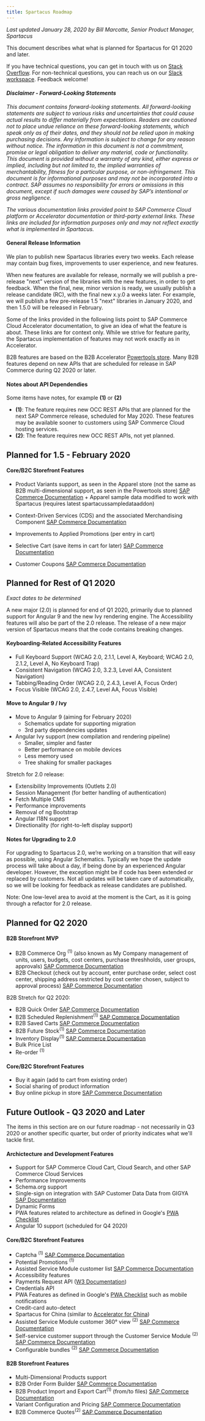 ```yaml
---
title: Spartacus Roadmap
---
```


*Last updated January 28, 2020 by Bill Marcotte, Senior Product Manager, Spartacus*

This document describes what what is planned for Spartacus for Q1 2020 and later.

If you have technical questions, you can get in touch with us on [Stack Overflow](https://stackoverflow.com/questions/tagged/spartacus-storefront). For non-technical questions, you can reach us on our [Slack workspace](https://join.slack.com/t/spartacus-storefront/shared_invite/enQtNDM1OTI3OTMwNjU5LTg1NGVjZmFkZjQzODc1MzFhMjc3OTZmMzIzYzg0YjMwODJiY2YxYjA5MTE5NjVmN2E5NjMxNjEzMGNlMDRjMjU). Feedback welcome!
  
#### *Disclaimer - Forward-Looking Statements*

*This document contains forward-looking statements. All forward-looking statements are subject to various risks and uncertainties that could cause actual results to differ materially from expectations. Readers are cautioned not to place undue reliance on these forward-looking statements, which speak only as of their dates, and they should not be relied upon in making purchasing decisions. Any information is subject to change for any reason without notice. The information in this document is not a commitment, promise or legal obligation to deliver any material, code or functionality.  This document is provided without a warranty of any kind, either express or implied, including but not limited to, the implied warranties of merchantability, fitness for a particular purpose, or non-infringement. This document is for informational purposes and may not be incorporated into a contract. SAP assumes no responsibility for errors or omissions in this document, except if such damages were caused by SAP’s intentional or gross negligence.*

*The various documentation links provided point to SAP Commerce Cloud platform or Accelerator documentation or third-party external links. These links are included for information purposes only and may not reflect exactly what is implemented in Spartacus.*
  
  
  
#### General Release Information

We plan to publish new Spartacus libraries every two weeks. Each release may contain bug fixes, improvements to user experience, and new features.

When new features are available for release, normally we will publish a pre-release "next" version of the libraries with the new features, in order to get feedback. When the final, new, minor version is ready, we usually publish a release candidate (RC), with the final new x.y.0 a  weeks later. For example, we will publish a few pre-release 1.5 "next" libraries in January 2020, and then 1.5.0 will be released in February.

Some of the links provided in the following lists point to SAP Commerce Cloud Accelerator documentation, to give an idea of what the feature is about. These links are for context only. While we strive for feature parity, the Spartacus implementation of features may not work exactly as in Accelerator.

B2B features are based on the B2B Accelerator [Powertools store](https://help.sap.com/viewer/4c33bf189ab9409e84e589295c36d96e/latest/en-US/417df297eb39466288dd904e8acc426f.html). Many B2B features depend on new APIs that are scheduled for release in SAP Commerce during Q2 2020 or later.
  
  
  
#### Notes about API Dependendies
Some items have notes, for example **(1)** or **(2)**
- **(1)**: The feature requires new OCC REST APIs that are planned for the next SAP Commerce release, scheduled for May 2020. These features may be available sooner to customers using SAP Commerce Cloud hosting services.
- **(2)**: The feature requires new OCC REST APIs, not yet planned.
  
  
  
## Planned for 1.5 - February 2020
  
#### Core/B2C Storefront Features
  
- Product Variants support, as seen in the Apparel store 
  (not the same as B2B multi-dimensional support, as seen in the Powertools store) 
  [SAP Commerce Documentation](https://help.sap.com/viewer/d0224eca81e249cb821f2cdf45a82ace/latest/en-US/8c143a2d8669101485208999541c383b.html) + Apparel sample data modified to work with Spartacus (requires latest spartacussampledataaddon)
  
- Context-Driven Services (CDS) and the associated Merchandising Component
  [SAP Commerce Documentation](https://help.sap.com/viewer/product/CONTEXT-DRIVEN_SERVICES/SHIP/en-US) 
  
- Improvements to Applied Promotions (per entry in cart)

- Selective Cart (save items in cart for later)
  [SAP Commerce Documentation](https://help.sap.com/viewer/4c33bf189ab9409e84e589295c36d96e/latest/en-US/58837af020d346df84773bd2ea75fd69.html) 
  
- Customer Coupons
  [SAP Commerce Documentation](https://help.sap.com/viewer/4c33bf189ab9409e84e589295c36d96e/latest/en-US/7f8304a85bf24db0bfc5cf3b057ae322.html)
  
  
  
## Planned for Rest of Q1 2020

*Exact dates to be determined*

A new major (2.0) is planned for end of Q1 2020, primarily due to planned support for Angular 9 and the new Ivy rendering engine. The Accessibility features will also be part of the 2.0 release. The release of a new major version of Spartacus means that the code contains breaking changes.

#### Keyboarding-Related Accessibility Features

- Full Keyboard Support (WCAG 2.0, 2.1.1, Level A, Keyboard; WCAG 2.0, 2.1.2, Level A, No Keyboard Trap)
- Consistent Navigation (WCAG 2.0, 3.2.3, Level AA, Consistent Navigation)
- Tabbing/Reading Order (WCAG 2.0, 2.4.3, Level A, Focus Order)
- Focus Visible (WCAG 2.0, 2.4.7, Level AA, Focus Visible)

#### Move to Angular 9 / Ivy

- Move to Angular 9 (aiming for February 2020)
  - Schematics update for supporting migration
  - 3rd party dependencies updates
- Angular Ivy support (new compilation and rendering pipeline)
  - Smaller, simpler and faster
  - Better performance on mobile devices
  - Less memory used
  - Tree shaking for smaller packages

Stretch for 2.0 release:
- Extensibility Improvements (Outlets 2.0)
- Session Management (for better handling of authentication)
- Fetch Multiple CMS
- Performance improvements
- Removal of ng Bootstrap
- Angular I18N support
- Directionality (for right-to-left display support)

#### Notes for Upgrading to 2.0 ####

For upgrading to Spartacus 2.0, we’re working on a transition that will easy as possible, using Angular Schematics. Typically we hope the update process will take about a day, if being done by an experienced Angular developer. However, the exception might be if code has been extended or replaced by customers. Not all updates will be taken care of automatically, so we will be looking for feedback as release candidates are published.

Note: One low-level area to avoid at the moment is the Cart, as it is going through a refactor for 2.0 release.
  
 
  
## Planned for Q2 2020

#### B2B Storefront MVP

- B2B Commerce Org <sup>(1)</sup> (also known as My Company management of units, users, budgets, cost centers, purchase threshholds, user groups, approvals) 
  [SAP Commerce Documentation](https://help.sap.com/viewer/4c33bf189ab9409e84e589295c36d96e/latest/en-US/8ac27d4d86691014a47588e9126fdf21.html?q=commerce%20org%20my%20company)
- B2B Checkout (check out by account, enter purchase order, select cost center, shipping address restricted by cost center chosen, subject to approval process)
  [SAP Commerce Documentation](https://help.sap.com/viewer/4c33bf189ab9409e84e589295c36d96e/latest/en-US/8ac2500f8669101493e69e1392b970fd.html)
  

B2B Stretch for Q2 2020:

- B2B Quick Order
  [SAP Commerce Documentation](https://help.sap.com/viewer/4c33bf189ab9409e84e589295c36d96e/latest/en-US/caf95981aa174660b3faf839a9dddbef.html)
- B2B Scheduled Replenishment<sup>(1)</sup>
  [SAP Commerce Documentation](https://help.sap.com/viewer/9d346683b0084da2938be8a285c0c27a/latest/en-US/8c3aa31e86691014a3c085a0e9186e0c.html) 
- B2B Saved Carts
  [SAP Commerce Documentation](https://help.sap.com/viewer/9d346683b0084da2938be8a285c0c27a/1905/en-US/4d094e78a5494963b2d66148167f0553.html?q=saved%20carts)
- B2B Future Stock<sup>(1)</sup>
  [SAP Commerce Documentation](https://help.sap.com/viewer/4c33bf189ab9409e84e589295c36d96e/latest/en-US/8ac331e086691014bfdb96ba9faf7c86.html) 
- Inventory Display<sup>(1)</sup>
  [SAP Commerce Documentation](https://help.sap.com/viewer/4c33bf189ab9409e84e589295c36d96e/latest/en-US/8ac35e1d866910148876ef95adde0c60.html) 
- Bulk Price List
- Re-order <sup>(1)</sup>


#### Core/B2C Storefront Features

- Buy it again (add to cart from existing order)
- Social sharing of product information
- Buy online pickup in store
  [SAP Commerce Documentation](https://help.sap.com/viewer/4c33bf189ab9409e84e589295c36d96e/latest/en-US/8ae75e2086691014a64bf7cdd7ed5fd6.html)
  

## Future Outlook - Q3 2020 and Later

The items in this section are on our future roadmap - not necessarily in Q3 2020 or another specific quarter, but order of priority indicates what we'll tackle first.

  

#### Archictecture and Development Features

- Support for SAP Commerce Cloud Cart, Cloud Search, and other SAP Commerce Cloud Services
- Performance Improvements
- Schema.org support
- Single-sign on integration with SAP Customer Data Data from GIGYA
  [SAP Documentation](https://developers.gigya.com/display/GD/SAP+Commerce+Cloud)
- Dynamic Forms
- PWA features related to architecture as defined in Google's [PWA Checklist](https://developers.google.com/web/progressive-web-apps/checklist) 
- Angular 10 support (scheduled for Q4 2020)

  

#### Core/B2C Storefront Features
- Captcha <sup>(1)</sup>
  [SAP Commerce Documentation](https://help.sap.com/viewer/4c33bf189ab9409e84e589295c36d96e/latest/en-US/8ac8663086691014ab34b77436f85412.html) 
- Potential Promotions <sup>(1)</sup>
- Assisted Service Module customer list
  [SAP Commerce Documentation](https://help.sap.com/viewer/9d346683b0084da2938be8a285c0c27a/latest/en-US/8b571515866910148fc18b9e59d3e084.html)
- Accessibility features
- Payments Request API ([W3 Documentation](https://www.w3.org/TR/payment-request/))
- Credentials API
- PWA Features as defined in Google's [PWA Checklist](https://developers.google.com/web/progressive-web-apps/checklist) such as 
mobile notifications
- Credit-card auto-detect
- Spartacus for China (similar to [Accelerator for China](https://help.sap.com/viewer/4c33bf189ab9409e84e589295c36d96e/latest/en-US/8b258c36866910148298d20518a62a16.html))
- Assisted Service Module customer 360° view <sup>(2)</sup>
  [SAP Commerce Documentation](https://help.sap.com/viewer/9d346683b0084da2938be8a285c0c27a/latest/en-US/8b571515866910148fc18b9e59d3e084.html) 
- Self-service customer support through the Customer Service Module <sup>(2)</sup>
  [SAP Commerce Documentation](https://help.sap.com/viewer/9d346683b0084da2938be8a285c0c27a/latest/en-US/aa039c46e5eb4c7da752afc0e05947e5.html)
- Configurable bundles <sup>(2)</sup>
  [SAP Commerce Documentation](https://help.sap.com/viewer/9d346683b0084da2938be8a285c0c27a/latest/en-US/8b6eec0286691014a041e59dc69dc185.html)


  

#### B2B Storefront Features

- Multi-Dimensional Products support
- B2B Order Form Builder
  [SAP Commerce Documentation](https://help.sap.com/viewer/4c33bf189ab9409e84e589295c36d96e/latest/en-US/8ac1a3d586691014911dd58c04389cc3.html)
- B2B Product Import and Export Cart<sup>(1)</sup> (from/to files)
  [SAP Commerce Documentation](https://help.sap.com/viewer/4c33bf189ab9409e84e589295c36d96e/latest/en-US/1a13b9c4f0fb4367a14006f77f479c86.html) 
- Variant Configuration and Pricing
  [SAP Commerce Documentation](https://help.sap.com/viewer/50c996852b32456c96d3161a95544cdb/1905/en-US/528b7395bc314999a01e3560f2bdc069.html)
- B2B Commerce Quotes<sup>(2)</sup>
  [SAP Commerce Documentation](https://help.sap.com/viewer/4c33bf189ab9409e84e589295c36d96e/latest/en-US/a795b4722f6942c091ef716c66ddb37d.html)
  